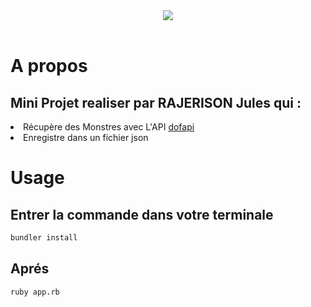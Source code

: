 <div align="center"width="15%">
<img src="https://i.pinimg.com/originals/ae/14/50/ae1450d9a55915df1469028b7eae0189.png"><br><br>
</div>

<h1>A propos</h1>
<h2>Mini Projet realiser par RAJERISON Jules qui :</h2> 

<li>Récupère des Monstres avec L'API  <a href="https://dofapi.fr">dofapi</a> </li>
<li>Enregistre dans un fichier json</li>

<h1>Usage</h1>

<h2>Entrer la commande dans votre terminale</h2> 

```bash
bundler install

```
<h2>Aprés</h2> 

```bash
ruby app.rb

```
